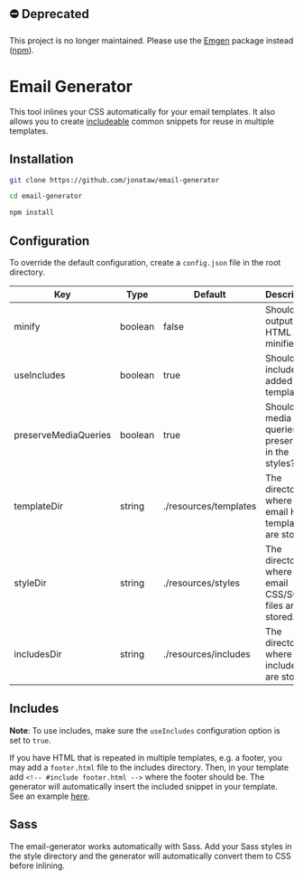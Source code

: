 ## ⛔️ Deprecated

This project is no longer maintained. Please use the [Emgen](https://github.com/jonataw/emgen) package instead ([npm](https://npmjs.org/package/emgen)).

# Email Generator

This tool inlines your CSS automatically for your email templates. It also allows you to create [includeable](#includes) common snippets for reuse in multiple templates.

## Installation

```bash
git clone https://github.com/jonataw/email-generator

cd email-generator

npm install
```

## Configuration

To override the default configuration, create a `config.json` file in the root directory.

| Key                  | Type    | Default               | Description                                               |
| -------------------- | ------- | --------------------- | --------------------------------------------------------- |
| minify               | boolean | false                 | Should the output HTML be minified?                       |
| useIncludes          | boolean | true                  | Should includes be added to templates?                    |
| preserveMediaQueries | boolean | true                  | Should media queries be preserved in the <head> styles?   |
| templateDir          | string  | ./resources/templates | The directory where your email HTML templates are stored. |
| styleDir             | string  | ./resources/styles    | The directory where your email CSS/SCSS files are stored. |
| includesDir          | string  | ./resources/includes  | The directory where your includes are stored.             |

## Includes

**Note**: To use includes, make sure the `useIncludes` configuration option is set to `true`.

If you have HTML that is repeated in multiple templates, e.g. a footer, you may add a `footer.html` file to the includes directory. Then, in your template add `<!-- #include footer.html -->` where the footer should be. The generator will automatically insert the included snippet in your template. See an example [here](https://github.com/jonataw/email-generator/blob/master/resources/templates/includes-example.html).

## Sass

The email-generator works automatically with Sass. Add your Sass styles in the style directory and the generator will automatically convert them to CSS before inlining.
